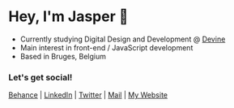 # Hey, I'm Jasper 👋

- Currently studying Digital Design and Development @ [Devine]
- Main interest in front-end / JavaScript development
- Based in Bruges, Belgium

### Let's get social!

[Behance] | [LinkedIn] | [Twitter] | [Mail] | [My Website]





[Behance]: https://www.behance.net/jaspervermeul/projects
[LinkedIn]: https://www.linkedin.com/in/jasper-vermeulen-739b88180/
[Twitter]: https://twitter.com/Jaspervermm
[Mail]: mailto:jaspervermeulen@icloud.com
[Devine]: https://www.devine.be
[My Website]: https://jaspervermeulen.com/
